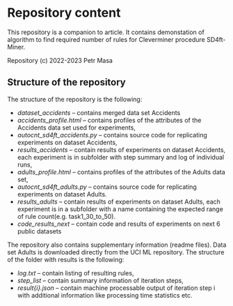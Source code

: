 # Repository content

This repository is a companion to article. It contains demonstation of algorithm to find required number of rules for Cleverminer procedure
SD4ft-Miner.

Repository (c) 2022-2023 Petr Masa

## Structure of the repository

The structure of the repository is the following:

+ *dataset_accidents* – contains merged data set Accidents
+ *accidents_profile.html* – contains profiles of the attributes of the Accidents data set used for experiments,
+ *autocnt_sd4ft_accidents.py* – contains source code for replicating experiments on dataset Accidents,
+ *results_accidents* – contain results of experiments on dataset Accidents, each experiment is in subfolder with step summary and log of individual runs,
+ *adults_profile.html* – contains profiles of the attributes of the Adults data set,
+ *autocnt_sd4ft_adults.py* – contains source code for replicating experiments on dataset Adults.
+ *results_adults* – contain results of experiments on dataset Adults, each experiment is in a subfolder with a name containing the expected range of rule count(e.g. task1_30_to_50).
+ *code_results_next* – contain code and results of experiments on next 6 public datasets

The repository also contains supplementary information (readme files). Data set Adults is downloaded directly from the UCI ML repository. The structure of the folder with results is the following:

+ *log.txt* – contain listing of resulting rules,
+ *step_list* – contain summary information of iteration steps,
+ *result{i}.json* – contain machine processable output of iteration step i with additional information like processing time statistics etc.
